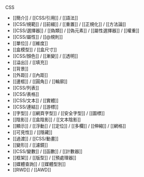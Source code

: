 CSS
- [[簡介]] / [[CSS/引用]] / [[語法]]
- [[CSS/規範]] / [[前綴]] / [[重置]] / [[正規化]] / [[方法論]]
- [[CSS/選擇器]] / [[偽類]] / [[偽元素]] / [[屬性選擇器]] / [[權重]]
- [[CSS/屬性]] / [[@規則]]
- [[單位]] / [[維度]]
- [[盒模型]] / [[盒尺寸]]
- [[CSS/顏色]] / [[漸變]] / [[透明]]
- [[溢出]] / [[填充]]
- [[背景]]
- [[外距]] / [[內距]]
- [[邊框]] / [[圓角]] / [[輪廓]]
- [[CSS/列表]]
- [[CSS/表格]]
- [[CSS/文本]] / [[實體]]
- [[CSS/連結]] / [[游標]]
- [[字型]] / [[網頁字型]] / [[安全字型]] / [[圖標]]
- [[陰影]] / [[盒陰影]] / [[文本陰影]]
- [[顯示]] / [[浮動]] / [[定位]] / [[多欄]] / [[伸縮]] / [[網格]]
- [[可見性]] / [[隱藏]]
- [[過渡]] / [[CSS/動畫]]
- [[變形]] / [[濾鏡]]
- [[CSS/變數]] / [[函數]] / [[計數器]]
- [[框架]] / [[版型]] / [[預處理器]]
- [[媒體查詢]] / [[媒體型別]]
- [[RWD]] / [[AWD]]